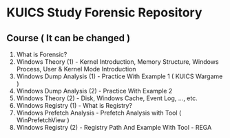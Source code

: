 KUICS Study Forensic Repository
==============================================================================

Course ( It can be changed )
----------------

1.  What is Forensic?
2.  Windows Theory (1)			- Kernel Introduction, Memory Structure, Windows Process, User & Kernel Mode Introduction
3.	Windows Dump Analysis (1) 	- Practice With Example 1 ( KUICS Wargame )
4.  Windows Dump Analysis (2) 	- Practice With Example 2
5.  Windows Theory (2) 			- Disk, Windows Cache, Event Log, ..., etc.
6.  Windows Registry (1) 		- What is Registry?
7.  Windows Prefetch Analysis	- Prefetch Analysis with Tool ( WinPrefetchView )
8.  Windows Registry (2)		- Registry Path And Example With Tool - REGA